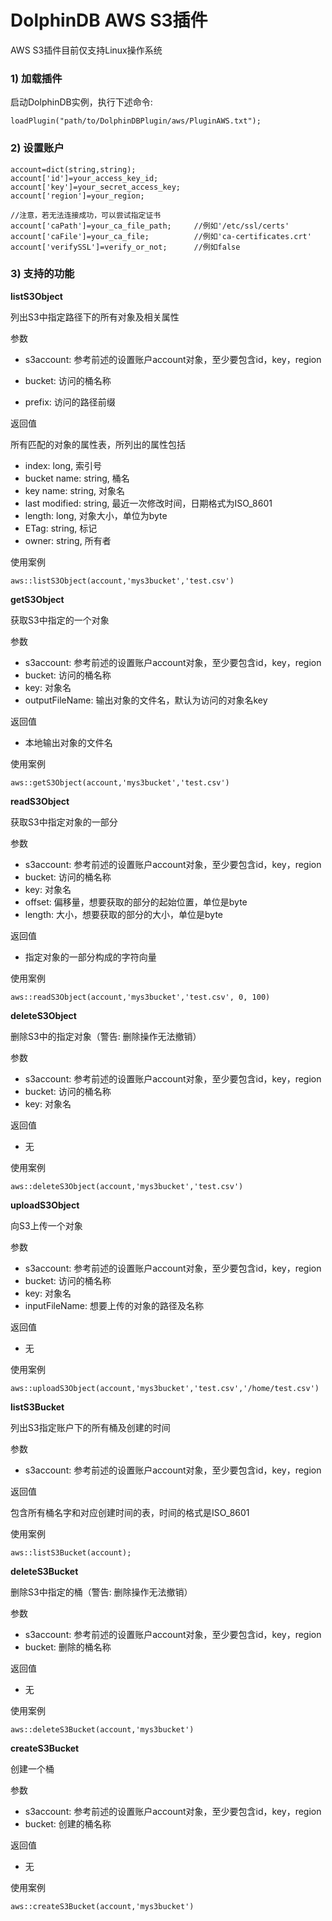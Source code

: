 # DolphinDB AWS S3插件

AWS S3插件目前仅支持Linux操作系统

### 1) 加载插件
启动DolphinDB实例，执行下述命令: 

```
loadPlugin("path/to/DolphinDBPlugin/aws/PluginAWS.txt");
```

### 2) 设置账户

```
account=dict(string,string);
account['id']=your_access_key_id;
account['key']=your_secret_access_key;
account['region']=your_region;

//注意，若无法连接成功，可以尝试指定证书
account['caPath']=your_ca_file_path;     //例如'/etc/ssl/certs'
account['caFile']=your_ca_file;          //例如'ca-certificates.crt'
account['verifySSL']=verify_or_not;      //例如false
```

### 3) 支持的功能

**listS3Object**

列出S3中指定路径下的所有对象及相关属性

参数

* s3account: 参考前述的设置账户account对象，至少要包含id，key，region

* bucket: 访问的桶名称

* prefix: 访问的路径前缀

返回值

所有匹配的对象的属性表，所列出的属性包括

* index: long, 索引号
* bucket name: string, 桶名
* key name: string, 对象名
* last modified: string, 最近一次修改时间，日期格式为ISO_8601
* length: long, 对象大小，单位为byte
* ETag: string, 标记
* owner: string, 所有者

使用案例

```
aws::listS3Object(account,'mys3bucket','test.csv')
```


**getS3Object** 

获取S3中指定的一个对象

参数

* s3account: 参考前述的设置账户account对象，至少要包含id，key，region
* bucket: 访问的桶名称
* key: 对象名
* outputFileName: 输出对象的文件名，默认为访问的对象名key

返回值

* 本地输出对象的文件名

使用案例

```
aws::getS3Object(account,'mys3bucket','test.csv')
```


**readS3Object**

获取S3中指定对象的一部分

参数

* s3account: 参考前述的设置账户account对象，至少要包含id，key，region
* bucket: 访问的桶名称
* key: 对象名
* offset: 偏移量，想要获取的部分的起始位置，单位是byte
* length: 大小，想要获取的部分的大小，单位是byte

返回值

* 指定对象的一部分构成的字符向量

使用案例

```
aws::readS3Object(account,'mys3bucket','test.csv', 0, 100)
```


**deleteS3Object**

删除S3中的指定对象（警告: 删除操作无法撤销）

参数

* s3account: 参考前述的设置账户account对象，至少要包含id，key，region
* bucket: 访问的桶名称
* key: 对象名

返回值

* 无

使用案例

```
aws::deleteS3Object(account,'mys3bucket','test.csv')
```

**uploadS3Object**

向S3上传一个对象

参数

* s3account: 参考前述的设置账户account对象，至少要包含id，key，region
* bucket: 访问的桶名称
* key: 对象名
* inputFileName: 想要上传的对象的路径及名称

返回值

* 无

使用案例

```
aws::uploadS3Object(account,'mys3bucket','test.csv','/home/test.csv')
```


**listS3Bucket**

列出S3指定账户下的所有桶及创建的时间

参数

* s3account: 参考前述的设置账户account对象，至少要包含id，key，region

返回值

包含所有桶名字和对应创建时间的表，时间的格式是ISO_8601

使用案例

```
aws::listS3Bucket(account);
```

**deleteS3Bucket**

删除S3中指定的桶（警告: 删除操作无法撤销）

参数

* s3account: 参考前述的设置账户account对象，至少要包含id，key，region
* bucket: 删除的桶名称

返回值

* 无

使用案例

```
aws::deleteS3Bucket(account,'mys3bucket')
```

**createS3Bucket**

创建一个桶

参数

* s3account: 参考前述的设置账户account对象，至少要包含id，key，region
* bucket: 创建的桶名称

返回值

* 无

使用案例

```
aws::createS3Bucket(account,'mys3bucket')
```